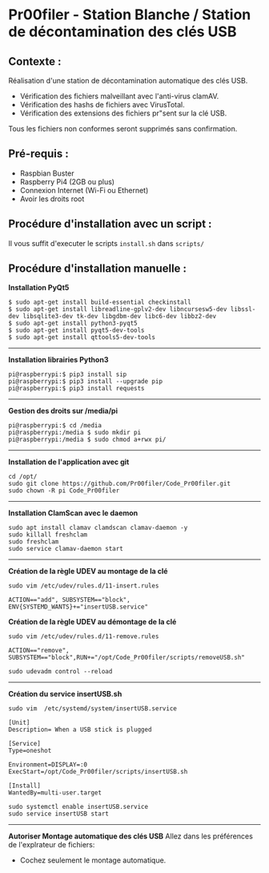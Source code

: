 # Pr00filer - Station Blanche / Station de décontamination des clés USB

## Contexte :

Réalisation d'une station de décontamination automatique des clés USB.  

- Vérification des fichiers malveillant avec l'anti-virus clamAV.
- Vérification des hashs de fichiers avec VirusTotal.
- Vérification des extensions des fichiers pr"sent sur la clé USB.

Tous les fichiers non conformes seront supprimés sans confirmation.  

## Pré-requis :
- Raspbian Buster
- Raspberry Pi4 (2GB ou plus)
- Connexion Internet (Wi-Fi ou Ethernet)
- Avoir les droits root

## Procédure d'installation avec un script :

Il vous suffit d'executer le scripts `install.sh` dans `scripts/`

## Procédure d'installation manuelle :

**Installation PyQt5**
```
$ sudo apt-get install build-essential checkinstall
$ sudo apt-get install libreadline-gplv2-dev libncursesw5-dev libssl-dev libsqlite3-dev tk-dev libgdbm-dev libc6-dev libbz2-dev
$ sudo apt-get install python3-pyqt5  
$ sudo apt-get install pyqt5-dev-tools
$ sudo apt-get install qttools5-dev-tools
```

---

**Installation  librairies Python3**
```
pi@raspberrypi:$ pip3 install sip
pi@raspberrypi:$ pip3 install --upgrade pip
pi@raspberrypi:$ pip3 install requests
```

---


**Gestion des droits sur /media/pi**
```
pi@raspberrypi:$ cd /media
pi@raspberrypi:/media $ sudo mkdir pi 
pi@raspberrypi:/media $ sudo chmod a+rwx pi/
```

---

**Installation de l'application avec git**
```
cd /opt/
sudo git clone https://github.com/Pr00filer/Code_Pr00filer.git
sudo chown -R pi Code_Pr00filer
```

---

**Installation ClamScan avec le daemon**
```
sudo apt install clamav clamdscan clamav-daemon -y
sudo killall freshclam
sudo freshclam
sudo service clamav-daemon start
```

---

**Création de la règle UDEV au montage de la clé**
```
sudo vim /etc/udev/rules.d/11-insert.rules
```

```
ACTION=="add", SUBSYSTEM=="block", ENV{SYSTEMD_WANTS}+="insertUSB.service"
```

**Création de la règle UDEV au démontage de la clé**
```
sudo vim /etc/udev/rules.d/11-remove.rules
```

```
ACTION=="remove", SUBSYSTEM=="block",RUN+="/opt/Code_Pr00filer/scripts/removeUSB.sh"
```

```
sudo udevadm control --reload
```

---

**Création du service insertUSB.sh**
```
sudo vim  /etc/systemd/system/insertUSB.service
```

```
[Unit]
Description= When a USB stick is plugged

[Service]
Type=oneshot

Environment=DISPLAY=:0
ExecStart=/opt/Code_Pr00filer/scripts/insertUSB.sh

[Install]
WantedBy=multi-user.target
```

```
sudo systemctl enable insertUSB.service
sudo service insertUSB start
```

---

**Autoriser Montage automatique des clés USB**
Allez dans les préférences de l'explrateur de fichiers:
- Cochez seulement le montage automatique.


